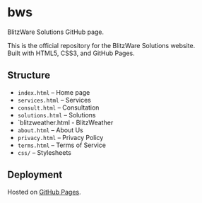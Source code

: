 # bws
BlitzWare Solutions GitHub page.

This is the official repository for the BlitzWare Solutions website.  
Built with HTML5, CSS3, and GitHub Pages.

## Structure
- `index.html` – Home page
- `services.html` – Services
- `consult.html` – Consultation
- `solutions.html` – Solutions
- `blitzweather.html - BlitzWeather
- `about.html` – About Us
- `privacy.html` – Privacy Policy
- `terms.html` – Terms of Service
- `css/` – Stylesheets

## Deployment
Hosted on [GitHub Pages](https://blitzwaresolutions.github.io).